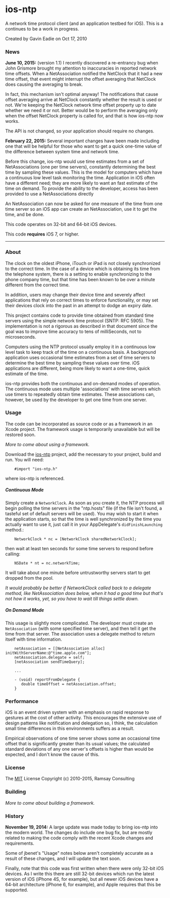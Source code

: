 # ios-ntp

A network time protocol client (and an application testbed for iOS).
This is a continues to be a work in progress.

Created by Gavin Eadie on Oct 17, 2010

### News
**June 10, 2015:** (version 1.1) I recently discovered a re-entrancy bug when John 
Grismore brought my attention to inaccuracies in reported network time
offsets. When
a NetAssociation notified the NetClock that it had a new time
offset, that event might interrupt the offset averaging that NetClock
does causing the averaging to break.

In fact, this mechanism isn't optimal anyway!  The notifications
that cause offset averaging arrive at NetClock constantly whether
the result is used or not.  We're keeping the NetClock network time 
offset property up
to date whether we need it or not.  Better would be to perform the
averaging only when the offset NetClock property is called for, and 
that is how
ios-ntp now works.

The API is not changed, so your application should require no changes.

**February 22, 2015:** Several important changes have been made
including one that will be helpful for those who want to get a quick
one-time value of the difference between system time and network time.

Before this change, ios-ntp would use time estimates from a set
of NetAssociations (one per time servers), constantly determining the best
time by sampling these values.  This is the model for computers which
have a continuous low level task monitoring the time.  Application in
iOS often have a different need; they are more likely to want an fast
estimate of the time on demand.  To provide the ability to the developer,
access has been provided to use a NetAssociations directly

An NetAssociation can now be asked for one measure of the time 
from one time server so an iOS app can create an NetAssociation, use 
it to get the time, and be done.

This code operates on 32-bit and 64-bit iOS devices.

This code **requires** iOS 7, or higher.

----
### About

The clock on the oldest iPhone, iTouch or iPad is not closely
synchronized to the correct time. In the case of a device which is
obtaining its time from the telephone system, there is a setting to
enable synchronizing to the phone company time, but that time has been
known to be over a minute different from the correct time.

In addition, users may change their device time and severely affect
applications that rely on correct times to enforce functionality, or may
set their devices clock into the past in an attempt to dodge an expiry
date.

This project contains code to provide time obtained from standard time
servers using the simple network time protocol (SNTP: RFC 5905). The
implementation is not a rigorous as described in that document since the
goal was to improve time accuracy to tens of milliSeconds, not to
microseconds.

Computers using the NTP protocol usually employ it in a continuous low
level task to keep track of the time on a continuous basis.  A
background application uses occasional time estimates from a set of time
servers to determine the best time by sampling these values over time.
iOS applications are different, being more likely to want a one-time,
quick estimate of the time.

ios-ntp provides both the continuous and on-demand modes of operation.
The continuous mode uses multiple 'associations' with time servers which
use timers to repeatedly obtain time estimates.  These associations can,
however, be used by the developer to get one time from one server.

### Usage

The code can be incorporated as source code or as a framework in an
Xcode project.  The framework usage is temporarily unavailable but will
be restored soon.

_More to come about using a framework._

Download the [ios-ntp](http://github.com/jbenet/ios-ntp) project, add
the necessary to your project, build and run.  You will need:

		#import "ios-ntp.h"

where ios-ntp is referenced.

##### Continuous Mode

Simply create a `NetworkClock`.  As soon as you create it, the NTP
process will begin polling the time servers in the "ntp.hosts" file (if
the file isn't found, a tasteful set of default servers will be used).
You may wish to start it when the application starts, so that the time is
well synchronized by the time you actually want to use it, just call it
in your AppDelegate's `didFinishLaunching` method.:

		NetworkClock * nc = [NetworkClock sharedNetworkClock];

then wait at least ten seconds for some time servers to respond before
calling:

		NSDate * nt = nc.networkTime;

It will take about one minute before untrustworthy servers start to get
dropped from the pool.

_It would probably be better if NetworkClock called back to a delegate
method, like NetAssociation does below, when it had a good time but
that's not how it works, yet, so you have to wait till things settle
down._

##### On Demand Mode

This usage is slightly more complicated.  The developer must create an
`NetAssociation` (with some specified time server), and then tell it get the
time from that server.  The association uses a delegate method to return
itself with time information.

		netAssociation = [[NetAssociation alloc] initWithServerName:@"time.apple.com"];
		netAssociation.delegate = self;
		[netAssociation sendTimeQuery];

		...

		- (void) reportFromDelegate {
		   double timeOffset = netAssociation.offset;
		}

### Performance

iOS is an event driven system with an emphasis
on rapid response to gestures at the cost of other activity. This
encourages the extensive use of design patterns like notification and
delegation so, I think, the calculation small time differences in this
environments suffers as a result.

Empirical observations of one time server shows some an occasional time
offset that is significantly greater than its usual values; the
calculated standard deviations of any one server's offsets is higher
than would be expected, and I don't know the cause of this.

### License

The [MIT](http://www.opensource.org/licenses/mit-license.php)
License Copyright (c) 2010-2015, Ramsay Consulting

### Building

_More to come about building a framework._

### History

**November 19, 2014:** A large update was made today to bring ios-ntp
into the modern world. The changes do include one bug fix, but are
mostly related to making the code comply with the recent Xcode changes
and requirements.

Some of jbenet's "Usage" notes below aren't completely accurate as a
result of these changes, and I will update the text soon.

Finally, note that this code was first written when there were only
32-bit iOS devices. As I write this there are still 32-bit devices which
run the latest version of iOS (iPhone 4S, for example), but all newer
iOS devices have a 64-bit architecture (iPhone 6, for example), and
Apple requires that this be supported.